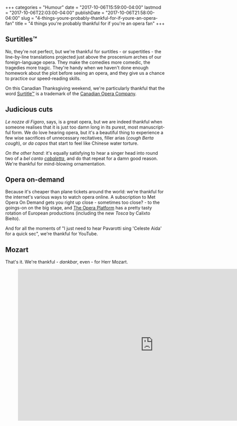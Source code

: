 +++
categories = "Humour"
date = "2017-10-06T15:59:00-04:00"
lastmod = "2017-10-06T22:03:00-04:00"
publishDate = "2017-10-06T21:58:00-04:00"
slug = "4-things-youre-probably-thankful-for-if-youre-an-opera-fan"
title = "4 things you&#039;re probably thankful for if you&#039;re an opera fan"
+++

## Surtitles™

No, they're not perfect, but we're thankful for surtitles - or supertitles - the line-by-line translations projected just above the proscenium arches of our foreign-language opera. They make the comedies more comedic, the tragedies more tragic. They're handy when we haven't done enough homework about the plot before seeing an opera, and they give us a chance to practice our speed-reading skills.

On this Canadian Thanksgiving weekend, we're particularly thankful that the word [Surtitle™](https://en.wikipedia.org/wiki/Surtitles) is a trademark of the [Canadian Opera Company](/scene/companies/canadian-opera-company/).

## Judicious cuts 

*Le nozze di Figaro*, says, is a great opera, but we are indeed thankful when someone realises that it is just too damn long in its purest, most manuscript-ful form. We do love hearing opera, but it's a beautiful thing to experience a few wise sacrifices of unnecessary recitatives, filler arias (*cough Berta cough*), or *da capos* that start to feel like Chinese water torture.

*On the other hand*: it's equally satisfying to hear a singer head into round two of a *bel canto [cabaletta](https://en.wikipedia.org/wiki/Cabaletta)*, and do that repeat for a damn good reason. We're thankful for mind-blowing ornamentation.

## Opera on-demand

Because it's cheaper than plane tickets around the world: we're thankful for the internet's various ways to watch opera online. A subscription to Met Opera On Demand gets you right up close - sometimes too close? - to the goings-on on the big stage, and [The Opera Platform](http://www.theoperaplatform.eu/) has a pretty tasty rotation of European productions (including the new *Tosca* by Calixto Bieito). 

And for all the moments of "I just need to hear Pavarotti sing 'Celeste Aida' for a quick sec", we're thankful for YouTube.

## Mozart

That's it. We're thankful - *dankbar*, even - for Herr Mozart.

<figure data-type="video">
<iframe width="854" height="480" src="https://www.youtube.com/embed/09rX9bDpVew" frameborder="0" allowfullscreen></iframe>
</figure>
